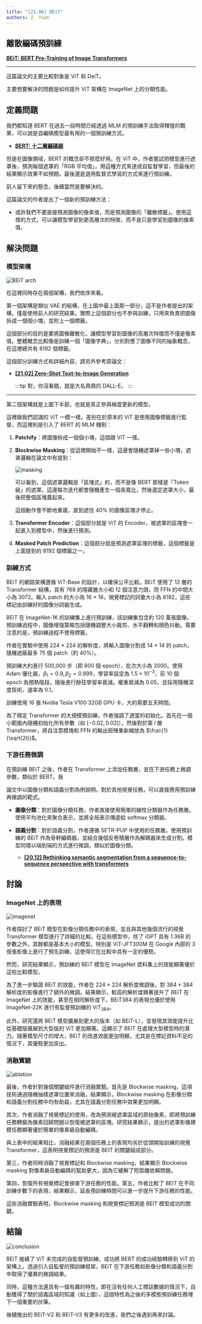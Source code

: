 ```yaml
---
title: "[21.06] BEiT"
authors: Z. Yuan
---
```


## 離散編碼預訓練

[**BEiT: BERT Pre-Training of Image Transformers**](https://arxiv.org/abs/2106.08254)

---

這篇論文的主要比較對象是 ViT 和 DeiT。

主要想要解決的問題是如何提升 ViT 架構在 ImageNet 上的分類性能。

## 定義問題

我們都知道 BERT 在過去一段時間已經透過 MLM 的預訓練手法取得輝煌的戰果，可以說是自編碼模型最有用的一個預訓練方式。

- [**BERT: 十二層編碼器**](../../transformers/1810-bert/index.md)

但是在圖像領域，BERT 的概念卻不那麼好用。在 ViT 中，作者嘗試把模型進行遮罩後，預測每個遮罩的「RGB 平均值」，用這種方式來達成自監督學習，但最後的結果顯示效果不如預期。最後還是選用監督式學習的方式來進行預訓練。

前人留下來的懸念，後續當然是要解決的。

這篇論文的作者提出了一個新的預訓練方法：

- 或許我們不要直接預測圖像的像素值，而是預測圖像的「離散標籤」。使用這樣的方式，可以讓模型學習到更高層次的特徵，而不是只是學習到圖像的像素值。

## 解決問題

### 模型架構

![BEiT arch](./img/img1.jpg)

在這裡同時存在兩個架構，我們依序來看。

第一個架構是類似 VAE 的結構，在上圖中最上面那一部分，這不是作者提出的架構，僅是使用前人的研究結果。實際上這個部分也不參與訓練，只用來負責把圖像拆成一個個小塊，並附上一個標籤。

這個部分的目的是要將圖像離散化，讓模型學習到圖像的高層次特徵而不僅是像素值。整體概念比較像是訓練一個「圖像字典」，分別對應了圖像不同的抽象概念，在這裡總共有 8192 個標籤。

這個部分訓練方式和詳細內容，請另外參考原論文：

- [**[21.02] Zero-Shot Text-to-Image Generation**](https://arxiv.org/abs/2102.12092)

  :::tip
  對，你沒看錯，就是大名鼎鼎的 DALL-E。
  :::

---

第二個架構就是上圖下半部，也就是真正參與梯度更新的模型。

這裡跟我們認識的 ViT 一模一樣。差別在於原本的 ViT 是使用圖像標籤進行監督，而這裡則是引入了 BERT 的 MLM 機制：

1. **Patchify**：將圖像拆成一個個小塊，這個跟 ViT 一樣。
2. **Blockwise Masking**：從這裡開始不一樣，這邊會隨機遮罩掉一些小塊，遮罩邏輯在論文中有提到：

   ![masking](./img/img2.jpg)

   可以看到，這個遮罩邏輯是「區塊式」的，而不是像 BERT 那樣是「Token 級」的遮罩。這邊每次迭代都會隨機產生一個長寬比，然後選定遮罩大小，最後把整個區塊蓋起來。

   這個動作會不斷地重複，直到遮住 40% 的圖像區塊才停止。

3. **Transformer Encoder**：這個部分就是 ViT 的 Encoder，被遮罩的區塊會一起進入到模型中，然後進行預測。
4. **Masked Patch Prediction**：這個部分就是預測遮罩區塊的標籤，這個標籤是上面提到的 8192 個標籤之一。

### 訓練方式

BEiT 的網路架構遵循 ViT-Base 的設計，以確保公平比較。BEiT 使用了 12 層的 Transformer 結構，具有 768 的隱藏層大小和 12 個注意力頭，而 FFN 的中間大小為 3072。輸入 patch 的大小為 16 × 16，視覺標記的詞彙大小為 8192，這些標記由訓練好的圖像分詞器生成。

BEiT 在 ImageNet-1K 的訓練集上進行預訓練，該訓練集包含約 120 萬張圖像。預訓練過程中，圖像增強策略包括隨機調整大小裁剪、水平翻轉和顏色抖動。需要注意的是，預訓練過程不使用標籤。

作者在實驗中使用 224 × 224 的解析度，將輸入圖像分割成 14 × 14 的 patch，隨機遮蔽最多 75 個 patch（約 40%）。

預訓練大約進行 500,000 步（即 800 個 epoch），批次大小為 2000。使用 Adam 優化器，$\beta_1 = 0.9, \beta_2 = 0.999$，學習率設定為 $1.5 \times 10^{-3}$，前 10 個 epoch 為預熱階段，隨後進行餘弦學習率衰減。權重衰減為 0.05，並採用隨機深度技術，速率為 0.1。

訓練使用 16 張 Nvidia Tesla V100 32GB GPU 卡，大約需要五天時間。

為了穩定 Transformer 的大規模預訓練，作者強調了適當的初始化。首先在一個小範圍內隨機初始化所有參數（如 $[-0.02, 0.02]$），然後對於第 $l$ 層 Transformer，將自注意模塊和 FFN 的輸出矩陣重新縮放為 $\frac{1}{\sqrt{2l}}$。

### 下游任務微調

在預訓練 BEiT 之後，作者在 Transformer 上添加任務層，並在下游任務上微調參數，類似於 BERT。我

論文中以圖像分類和語義分割為例說明。對於其他視覺任務，可以直接應用預訓練再微調的範式。

- **圖像分類**：對於圖像分類任務，作者直接使用簡單的線性分類器作為任務層。使用平均池化來聚合表示，並將全局表示傳遞給 softmax 分類器。

- **語義分割**：對於語義分割，作者遵循 SETR-PUP 中使用的任務層。使用預訓練的 BEiT 作為骨幹編碼器，並結合幾個反卷積層作為解碼器來生成分割。模型同樣以端到端的方式進行微調，類似於圖像分類。

  - [**[20.12] Rethinking semantic segmentation from a sequence-to-sequence perspective with transformers**](https://arxiv.org/abs/2012.15840)

## 討論

### ImageNet 上的表現

![imagenet](./img/img3.jpg)

作者探討了 BEiT 模型在影像分類任務中的表現，並且與其他幾個流行的視覺 Transformer 模型進行了詳細的比較。在這些模型中，除了 iGPT 具有 1.36B 的參數之外，其餘都是基本大小的模型。特別是 ViT-JFT300M 在 Google 內部的 3 億張影像上進行了預先訓練，這使得它在比較中具有一定的優勢。

然而，研究結果顯示，預訓練的 BEiT 模型在 ImageNet 資料集上的效能顯著優於這些比較模型。

為了進一步驗證 BEiT 的效能，作者在 224 × 224 解析度微調後，對 384 × 384 解析度的影像進行了額外的微調。結果顯示，較高的解析度顯著提升了 BEiT 在 ImageNet 上的效能，甚至在相同解析度下，BEiT384 的表現也優於使用 ImageNet-22K 進行有監督預訓練的 $\text{ViT}_{384}$。

此外，研究還將 BEiT 模型擴展到更大的版本（如 BEiT-L），並發現其效能提升比從基礎版擴展到大型版的 ViT 更加顯著。這顯示了 BEiT 在處理大型模型時的潛力。隨著模型尺寸的增大，BEiT 的改進效能更加明顯，尤其是在標記資料不足的情況下，其優勢更加突出。

### 消融實驗

![ablation](./img/img4.jpg)

最後，作者針對幾個關鍵組件進行消融實驗。首先是 Blockwise masking，這項技術通過隨機抽樣遮罩位置來消融，結果顯示，Blockwise masking 在影像分類和語義分割任務中均有助益，尤其在語義分割任務中效果更加明顯。

其次，作者消融了視覺標記的使用，改為預測被遮罩區域的原始像素，即將預訓練任務轉變為像素回歸問題以恢復被遮罩的區塊。研究結果顯示，提出的遮罩影像建模任務顯著優於簡單的像素級自動編碼。

與上表中的結果相比，消融結果在兩個任務上的表現均劣於從頭開始訓練的視覺 Transformer，這表明視覺標記的預測是 BEIT 的關鍵組成部分。

第三，作者同時消融了視覺標記和 Blockwise masking，結果顯示 Blockwise masking 對像素級自動編碼的幫助更大，因為它緩解了短距離依賴問題。

第四，恢復所有視覺標記會損害下游任務的性能。第五，作者比較了 BEIT 在不同訓練步數下的表現，結果顯示，延長預訓練時間可以進一步提升下游任務的性能。

這些消融實驗表明，Blockwise masking 和視覺標記預測是 BEIT 模型成功的關鍵。

## 結論

![conclusion](./img/img5.jpg)

BEiT 接續了 ViT 未完成的自監督預訓練，成功將 BERT 的成功經驗轉移到 ViT 的架構上。透過引入自監督的預訓練框架，BEiT 在下游任務如影像分類和語義分割中取得了優異的微調結果。

同時，這種方法還具有一個有趣的特性，即在沒有任何人工標註數據的情況下，自動獲得了關於語義區域的知識（如上圖），這個特性為之後的多模態預訓練任務埋下一個重要的伏筆。

後續推出的 BEiT-V2 和 BEiT-V3 有更多的改進，我們之後遇到再來討論。
